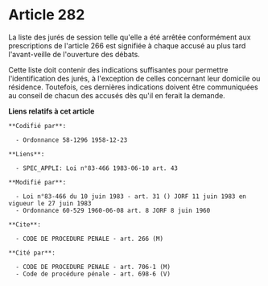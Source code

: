 # Article 282

La liste des jurés de session telle qu'elle a été arrêtée conformément aux prescriptions de l'article 266 est signifiée à
chaque accusé au plus tard l'avant-veille de l'ouverture des débats.

Cette liste doit contenir des indications suffisantes pour permettre l'identification des jurés, à l'exception de celles
concernant leur domicile ou résidence. Toutefois, ces dernières indications doivent être communiquées au conseil de chacun
des accusés dès qu'il en ferait la demande.

**Liens relatifs à cet article**

	**Codifié par**:

	  - Ordonnance 58-1296 1958-12-23

	**Liens**:

	  - SPEC_APPLI: Loi n°83-466 1983-06-10 art. 43

	**Modifié par**:

	  - Loi n°83-466 du 10 juin 1983 - art. 31 () JORF 11 juin 1983 en vigueur le 27 juin 1983
	  - Ordonnance 60-529 1960-06-08 art. 8 JORF 8 juin 1960

	**Cite**:

	  - CODE DE PROCEDURE PENALE - art. 266 (M)

	**Cité par**:

	  - CODE DE PROCEDURE PENALE - art. 706-1 (M)
	  - Code de procédure pénale - art. 698-6 (V)
